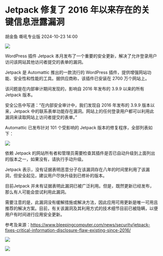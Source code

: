 #  Jetpack 修复了 2016 年以来存在的关键信息泄露漏洞   
胡金鱼  嘶吼专业版   2024-10-23 14:00  
  
![](https://mmbiz.qpic.cn/mmbiz_gif/wpkib3J60o297rwgIksvLibPOwR24tqI8dGRUah80YoBLjTBJgws2n0ibdvfvv3CCm0MIOHTAgKicmOB4UHUJ1hH5g/640?wx_fmt=gif "")  
  
WordPress 插件 Jetpack 本月发布了一个重要的安全更新，解决了允许登录用户访问该网站其他访问者提交的表单的漏洞。   
  
Jetpack 是 Automattic 推出的一款流行的 WordPress 插件，提供增强网站功能、安全性和性能的工具。据供应商称，该插件已安装在 2700 万个网站上。  
  
该问题是在内部审计期间发现的，影响自 2016 年发布的 3.9.9 以来的所有 Jetpack 版本。  
  
安全公告中写道：“在内部安全审计中，我们发现自 2016 年发布的 3.9.9 版本以来，Jetpack 中的联系表单功能存在漏洞。网站上的任何登录用户都可以利用此漏洞来读取网站上访问者提交的表单。”  
  
Automattic 已发布针对 101 个受影响的 Jetpack 版本的修复程序，全部列表如下：  
  
![](https://mmbiz.qpic.cn/sz_mmbiz_png/wpkib3J60o2ibq1iaibeZMg2yqSs3wykjJCMKxsEh4OQYHHvP017HpDJxsYQVE0AAsiaXXW4qWJ8CocblV8PaSVD3EA/640?wx_fmt=png&from=appmsg "")  
  
依赖 Jetpack 的网站所有者和管理员需要检查其插件是否已自动升级到上面列出的版本之一，如果没有，请执行手动升级。  
  
Jetpack 表示，没有证据表明恶意分子在该漏洞存在八年的时间里利用了该漏洞，但安全起见，建议用户尽快升级到已修补的版本。   
  
目前Jetpack 并未有证据表明此漏洞已被广泛利用。但是，既然更新已经发布，那么有人可能会尝试利用此漏洞。  
  
需要注意的是，此漏洞没有缓解措施或解决方法，因此应用可用更新是唯一可用且推荐的解决方案。目前，有关该漏洞及其利用方式的技术细节目前已被隐瞒，以便用户有时间进行应用安全更新。  
  
参考及来源：https://www.bleepingcomputer.com/news/security/jetpack-fixes-critical-information-disclosure-flaw-existing-since-2016/  
  
![](https://mmbiz.qpic.cn/sz_mmbiz_png/wpkib3J60o2ibq1iaibeZMg2yqSs3wykjJCMaG8gPxrs0LFOyqNskRHX7sB625RejTvaZduht3PKaDlM6qUAlCfW2Q/640?wx_fmt=png&from=appmsg "")  
  
![](https://mmbiz.qpic.cn/sz_mmbiz_png/wpkib3J60o2ibq1iaibeZMg2yqSs3wykjJCMdVS4AQYEJ87uzcZrHVf58C28wvpCu3eEQpqJlqHYuaLnHhEwYicJQVg/640?wx_fmt=png&from=appmsg "")  
  
  
